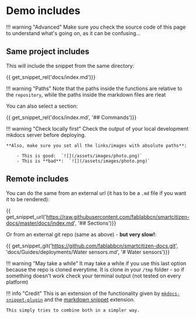 # Demo includes

!!! warning "Advanced"
	Make sure you check the source code of this page to understand what's going on, as it can be confusing...

## Same project includes

This will include the snippet from the same directory:

{{ get_snippet_rel('docs/index.md')}}

!!! warning "Paths"
	Note that the paths inside the functions are relative to the `repository`, while the paths inside the markdown files are rleat

You can also select a section:

{{ get_snippet_rel('docs/index.md', '## Commands')}}

!!! warning "Check locally first"
	Check the output of your local development mkdocs server before deploying.

	**Also, make sure you set all the links/images with absolute paths**:

		- This is good:  `![](/assets/images/photo.png)`
		- This is **bad**:  `![](/assets/images/photo.png)`

## Remote includes

You can do the same from an external url (it has to be a `.md` file if you want it to be rendered):

{{ get_snippet_url('https://raw.githubusercontent.com/fablabbcn/smartcitizen-docs/master/docs/index.md', '## Sections')}}

Or from an external git repo (same as above) - **but very slow!**:

{{ get_snippet_git('https://github.com/fablabbcn/smartcitizen-docs.git', 'docs/Guides/deployments/Water sensors.md', '# Water sensors')}}

!!! warning "May take a while"
	It may take a while if you use this last option because the repo is cloned everytime. It is clone in your `/tmp` folder - so if something doesn't work check your terminal output (not tested on every platform)

!!! info "Credit"
	This is an extension of the functionality given by [`mkdocs-snippet-plugin`](https://github.com/mprivat/mkdocs-snippet-plugin) and the [markdown snippet](https://facelessuser.github.io/pymdown-extensions/extensions/snippets/) extension.

	This simply tries to combine both in a simpler way.
